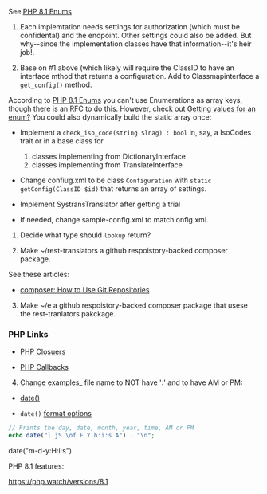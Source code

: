 See [PHP 8.1 Enums](https://stitcher.io/blog/php-enums)

1. Each implemtation needs settings for authorization (which must be confidental) and the endpoint. Other settings could also be added. But why--since the implementation classes have that information--it's heir job!.

2. Base on #1 above (which likely will require the ClassID to have an interface mthod that returns a configuration. Add to Classmapinterface a `get_config()` method.

According to  [PHP 8.1 Enums](https://stitcher.io/blog/php-enums) you can't use Enumerations as array keys, though there is an RFC to do this. However, check out [Getting values for an enum?](https://stackoverflow.com/questions/71235907/getting-values-for-an-enum)
You could also dynamically build the static array once:


- Implement a `check_iso_code(string $lnag) : bool` in, say, a IsoCodes trait or in a base class for 

  1. classes implementing from DictionaryInterface
  2.  classes implementing from TranslateInterface

- Change confiug.xml to be class `Configuration` with `static getConfig(ClassID $id)` that returns an array of settings.

- Implement SystransTranslator after getting a trial 

- If needed, change sample-config.xml to match onfig.xml.

1. Decide what type should `lookup` return? 

2. Make ~/rest-translators a github respoistory-backed composer package.

See these articles:

- [composer: How to Use Git Repositories](https://www.daggerhartlab.com/composer-how-to-use-git-repositories/)

3. Make ~/e a github respoistory-backed composer package that usese the rest-tranlators pakckage.

### PHP Links

- [PHP Closuers](https://www.php.net/manual/en/functions.anonymous.php)

- [PHP Callbacks](https://www.php.net/manual/en/language.types.callable.php)


4.  Change examples_ file name to NOT have ':' and to have AM or PM:

- [date()](https://www.php.net/manual/en/function.date.php)

- `date()` [format options](https://www.w3schools.com/php/func_date_date.asp)

```php
// Prints the day, date, month, year, time, AM or PM
echo date("l jS \of F Y h:i:s A") . "\n";
```
date("m-d-y:H:i:s")

PHP 8.1 features:

https://php.watch/versions/8.1
